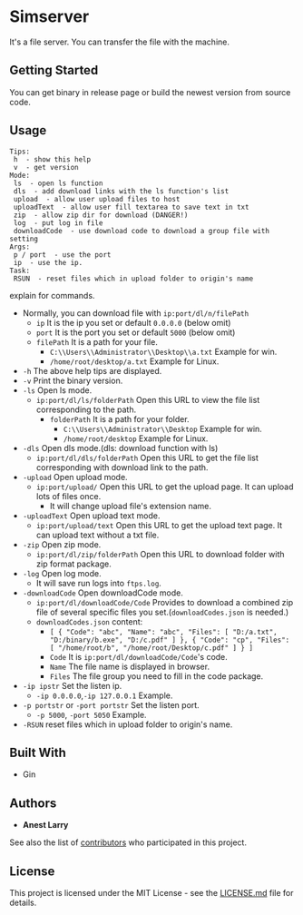 # Simserver

It's a file server. You can transfer the file with the machine.

## Getting Started

You can get binary in release page or build the newest version from source code.

## Usage
```
Tips:
 h  - show this help
 v  - get version
Mode:
 ls  - open ls function
 dls  - add download links with the ls function's list
 upload  - allow user upload files to host
 uploadText  - allow user fill textarea to save text in txt
 zip  - allow zip dir for download (DANGER!)
 log  - put log in file
 downloadCode  - use download code to download a group file with setting
Args:
 p / port  - use the port
 ip  - use the ip.
Task:
 RSUN  - reset files which in upload folder to origin's name
```

explain for commands.
* Normally, you can download file with `ip:port/dl/n/filePath`
    - `ip` It is the ip you set or default `0.0.0.0` (below omit)
    - `port` It is the port you set or default `5000` (below omit)
    - `filePath` It is a path for your file.
      * `C:\\Users\\Administrator\\Desktop\\a.txt` Example for win.
      * `/home/root/desktop/a.txt` Example for Linux.
* `-h` The above help tips are displayed.
* `-v` Print the binary version.
* `-ls` Open ls mode.
  - `ip:port/dl/ls/folderPath` Open this URL to view the file list corresponding to the path.
    * `folderPath` It is a path for your folder.
      - `C:\\Users\\Administrator\\Desktop` Example for win.
      - `/home/root/desktop` Example for Linux.
* `-dls` Open dls mode.(dls: download function with ls)
    - `ip:port/dl/dls/folderPath` Open this URL to get the file list corresponding with download link to the path.
* `-upload` Open upload mode.
  - `ip:port/upload/` Open this URL to get the upload page. It can upload lots of files once.
    * It will change upload file's extension name.
* `-uploadText` Open upload text mode.
  - `ip:port/upload/text` Open this URL to get the upload text page. It can upload text without a txt file.
* `-zip` Open zip mode.
  - `ip:port/dl/zip/folderPath` Open this URL to download folder with zip format package.
* `-log` Open log mode.
  - It will save run logs into `ftps.log`.
* `-downloadCode` Open downloadCode mode.
    - `ip:port/dl/downloadCode/Code` Provides to download a combined zip file of several specific files you set.(`downloadCodes.json` is needed.)
    * `downloadCodes.json` content:
      - `[
  {
    "Code": "abc",
    "Name": "abc",
    "Files": [
      "D:/a.txt",
      "D:/binary/b.exe",
      "D:/c.pdf"
    ]
  },
  {
    "Code": "cp",
    "Files": [
      "/home/root/b",
      "/home/root/Desktop/c.pdf"
    ]
  }
]`
      * `Code` It is `ip:port/dl/downloadCode/Code`'s code.
      * `Name` The file name is displayed in browser.
      * `Files` The file group you need to fill in the code package.
* `-ip ipstr` Set the listen ip.
  - `-ip 0.0.0.0`,`-ip 127.0.0.1` Example.
* `-p portstr` or `-port portstr` Set the listen port.
  - `-p 5000`, `-port 5050` Example.
* `-RSUN` reset files which in upload folder to origin's name.

## Built With

* Gin

## Authors

* **Anest Larry** 

See also the list of [contributors](https://github.com/AnestLarry/Simserver/contributors) who participated in this project.

## License

This project is licensed under the MIT License - see the [LICENSE.md](LICENSE.md) file for details.
